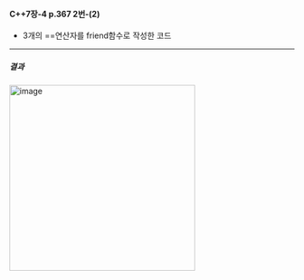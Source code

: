 #### C++7장-4 p.367 2번-(2)
  * 3개의 ==연산자를 friend함수로 작성한 코드

---
##### 결과
<img width="328" alt="image" src="https://github.com/user-attachments/assets/08c066d9-7068-4fc1-9c73-f27f459112db">
